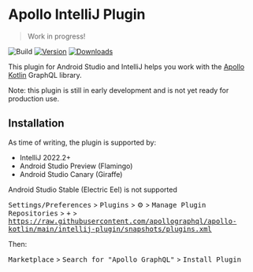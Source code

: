 # Apollo IntelliJ Plugin

> Work in progress!

![Build](https://github.com/apollographql/apollo-intellij-plugin/workflows/Build/badge.svg)
[![Version](https://img.shields.io/jetbrains/plugin/v/20645.svg)](https://plugins.jetbrains.com/plugin/20645)
[![Downloads](https://img.shields.io/jetbrains/plugin/d/20645.svg)](https://plugins.jetbrains.com/plugin/20645)

<!-- Plugin description -->

This plugin for Android Studio and IntelliJ helps you work with the
[Apollo Kotlin](https://github.com/apollographql/apollo-kotlin) GraphQL library.

Note: this plugin is still in early development and is not yet ready for production use.

<!-- Plugin description end -->

## Installation

As time of writing, the plugin is supported by:

* IntelliJ 2022.2+
* Android Studio Preview (Flamingo)
* Android Studio Canary (Giraffe)

Android Studio Stable (Electric Eel) is not supported

<kbd>Settings/Preferences</kbd> > <kbd>Plugins</kbd> > ⚙️ > <kbd>Manage Plugin
Repositories</kbd> > <kbd>+</kbd> > <kbd>https://raw.githubusercontent.com/apollographql/apollo-kotlin/main/intellij-plugin/snapshots/plugins.xml</kbd>

Then:

<kbd>Marketplace</kbd> > <kbd>Search for "Apollo GraphQL"</kbd> > <kbd>Install Plugin</kbd>
